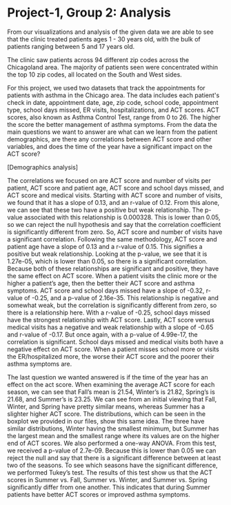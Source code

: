 # Project-1, Group 2: Analysis

From our visualizations and analysis of the given data we are able to see that the clinic treated patients ages 1 - 30 years old, with the bulk of patients ranging between 5 and 17 years old. 

The clinic saw patients across 94 different zip codes across the Chicagoland area. The majority of patients seen were concentrated within the top 10 zip codes, all located on the South and West sides.




For this project, we used two datasets that track the appointments for patients with asthma in the Chicago area. The data includes each patient's check in date, appointment date, age, zip code, school code, appointment type, school days missed, ER visits, hospitalizations, and ACT scores. ACT scores, also known as Asthma Control Test, range from 0 to 26. The higher the score the better management of asthma symptoms. From the data the main questions we want to answer are what can we learn from the patient demographics, are there any correlations between ACT score and other variables, and does the time of the year have a significant impact on the ACT score? 

[Demographics analysis]

The correlations we focused on are ACT score and number of visits per patient, ACT score and patient age, ACT score and school days missed, and ACT score and medical visits. Starting with ACT score and number of visits, we found that it has a slope of 0.13, and an r-value of 0.12. From this alone, we can see that these two have a positive but weak relationship. The p-value associated with this relationship is 0.000328. This is lower than 0.05, so we can reject the null hypothesis and say that the correlation coefficient is significantly different from zero. So, ACT score and number of visits have a significant correlation. Following the same methodology, ACT score and patient age have a slope of 0.13 and a r-value of 0.15. This signifies a positive but weak relationship. Looking at the p-value, we see that it is 1.27e-05, which is lower than 0.05, so there is a significant correlation. Because both of these relationships are significant and positive, they have the same effect on ACT score. When a patient visits the clinic more or the higher a patient’s age, then the better their ACT score and asthma symptoms. ACT score and school days missed have a slope of -0.32, r-value of -0.25, and a p-value of 2.16e-35. This relationship is negative and somewhat weak, but the correlation is significantly different from zero, so there is a relationship here. With a r-value of -0.25, school days missed have the strongest relationship with ACT score. Lastly, ACT score versus medical visits has a negative and weak relationship with a slope of -0.65 and r-value of -0.17. But once again, with a p-value of 4.99e-17, the correlation is significant. School days missed and medical visits both have a negative effect on ACT score. When a patient misses school more or visits the ER/hospitalized more, the worse their ACT score and the poorer their asthma symptoms are. 

The last question we wanted answered is if the time of the year has an effect on the act score. When examining the average ACT score for each season, we can see that Fall’s mean is 21.54, Winter’s is 21.82, Spring’s is 21.68, and Summer’s is 23.25. We can see from an initial viewing that Fall, Winter, and Spring have pretty similar means, whereas Summer has a slighter higher ACT score. The distributions, which can be seen in the boxplot we provided in our files, show this same idea. The three have similar distributions, Winter having the smallest minimum, but Summer has the largest mean and the smallest range where its values are on the higher end of ACT scores. We also performed a one-way ANOVA. From this test, we received a p-value of 2.7e-09. Because this is lower than 0.05 we can reject the null and say that there is a significant difference between at least two of the seasons. To see which seasons have the significant difference, we performed Tukey’s test. The results of this test show us that the ACT scores in Summer vs. Fall, Summer vs. Winter, and Summer vs. Spring significantly differ from one another. This indicates that during Summer patients have better ACT scores or improved asthma symptoms. 
